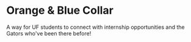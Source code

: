 # Orange & Blue Collar
A way for UF students to connect with internship opportunities and the Gators who've been there before!